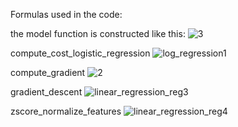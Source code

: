 Formulas used in the code:

the model function is constructed like this:
![3](https://github.com/user-attachments/assets/fdda2329-06b2-404a-89a9-364258fce484)

compute_cost_logistic_regression
![log_regression1](https://github.com/user-attachments/assets/96320c9f-b32b-4edf-bc5d-a00d6c21b0f1)

compute_gradient
![2](https://github.com/user-attachments/assets/2278a543-1d44-48e5-93e7-47bf495bd0af)

gradient_descent
![linear_regression_reg3](https://github.com/user-attachments/assets/d1c2cf4d-85f5-4ab0-a33d-efbb9114c4ed)

zscore_normalize_features
![linear_regression_reg4](https://github.com/user-attachments/assets/27b04106-c7a2-452a-91cc-9fca4a5f9c1b)
